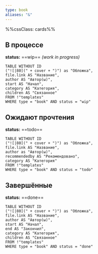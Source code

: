 ```yaml
---
type: book
aliases: "&"
---
```

%%cssClass: cards%%

## В процессе
**status:** ==wip== *(work in progress)*

```dataview
TABLE WITHOUT ID
("![|80](" + cover + ")") as "Обложка",
file.link AS "Название",
author AS "Автор(ы)",
start AS "Начал",
category AS "Категория",
children AS "Связанное"
FROM !"templates"
WHERE type = "book" AND status = "wip"
```

## Ожидают прочтения
**status:** ==todo==

```dataview
TABLE WITHOUT ID
("![|80](" + cover + ")") as "Обложка",
file.link AS "Название",
author as "Автор(ы)",
recommendedby AS "Рекомендовано",
category AS "Категория"
FROM !"templates"
WHERE type = "book" AND status = "todo"
```

## Завершённые
**status:** ==done==
```dataview
TABLE WITHOUT ID
("![|80](" + cover + ")") as "Обложка",
file.link AS "Название",
author AS "Автор(ы)",
start AS "Начал",
end AS "Закончил",
category AS "Категория",
children AS "Связанное"
FROM !"templates"
WHERE type = "book" AND status = "done"
```